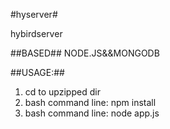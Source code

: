 #hyserver#

hybirdserver

##BASED##
NODE.JS&&MONGODB

##USAGE:##
1. cd to upzipped dir 
2. bash command line: npm install 
3. bash command line: node app.js


